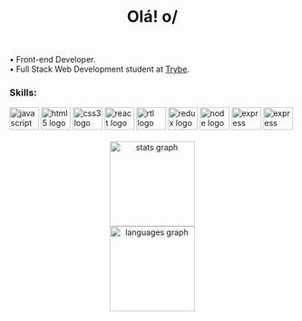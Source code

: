 <h1 align="center">Olá! o/</h1>

<br />
<p align="left">• Front-end Developer.<br>• Full Stack Web Development student at <a href="https://www.betrybe.com/">Trybe</a>.</p>

###

<h3 align="left">Skills:</h3>

<div align="left">
  <img src="https://cdn.jsdelivr.net/gh/devicons/devicon/icons/javascript/javascript-original.svg" height="40" width="52" alt="javascript logo"  />
  <img src="https://cdn.jsdelivr.net/gh/devicons/devicon/icons/html5/html5-plain.svg" height="40" width="52" alt="html5 logo"  />
  <img src="https://cdn.jsdelivr.net/gh/devicons/devicon/icons/css3/css3-plain.svg" height="40" width="52" alt="css3 logo"  />
  <img src="https://cdn.jsdelivr.net/gh/devicons/devicon/icons/react/react-original.svg" height="40" width="52" alt="react logo"  />
  <img src="https://testing-library.com/img/octopus-128x128.png" height="40" width="52" alt="rtl logo"  />
  <img src="https://cdn.jsdelivr.net/gh/devicons/devicon/icons/redux/redux-original.svg" height="40" width="52" alt="redux logo"  />
  <img src="https://cdn.jsdelivr.net/gh/devicons/devicon/icons/nodejs/nodejs-original.svg" height="40" width="52" alt="node logo" />
  <img src="https://cdn.jsdelivr.net/gh/devicons/devicon/icons/express/express-original.svg" height="40" width="52" alt="express logo" />
  <img src="https://cdn.jsdelivr.net/gh/devicons/devicon/icons/mysql/mysql-original.svg" height="40" width="52" alt="express logo" />
</div>

<br />

<!---
<h3 align="left">Connect with me:</h3>

<div align="left">
  <a href="https://www.linkedin.com/in/victor-stettner/" target="_blank">
    <img src="https://raw.githubusercontent.com/maurodesouza/profile-readme-generator/master/src/assets/icons/social/linkedin/default.svg" width="52" height="40" alt="linkedin logo"  />
  </a>
  <a href="mailto:victor.s.bitencourt@gmail.com" target="_blank">
    <img src="https://raw.githubusercontent.com/maurodesouza/profile-readme-generator/master/src/assets/icons/social/gmail/default.svg" width="52" height="40" alt="gmail logo"  />
  </a>
</div>

<br />
<br />
-->

<div align="center">
  <img src="https://github-readme-stats.vercel.app/api?hide_title=false&hide_rank=false&show_icons=true&include_all_commits=true&count_private=true&disable_animations=false&theme=react&locale=en&hide_border=true&username=victorsbit" height="150" alt="stats graph"  /><br />
  <img src="https://github-readme-stats.vercel.app/api/top-langs?locale=en&hide_title=false&layout=compact&card_width=320&langs_count=5&theme=react&hide_border=true&username=victorsbit" height="150" alt="languages graph"  />
</div>

##
